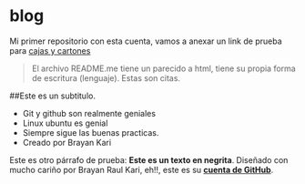 # blog
Mi primer repositorio con esta cuenta, vamos a anexar un link de prueba para [cajas y cartones](https://cajasycartonessantarosa.com/)

>El archivo README.me tiene un parecido a html, tiene su propia forma de escritura (lenguaje).
>Estas son citas. 

##Este es un subtitulo. 

* Git y github son realmente geniales
* Linux ubuntu es genial
* Siempre sigue las buenas practicas. 
* Creado por Brayan Kari

Este es otro párrafo de prueba: **Este es un texto en negrita**. Diseñado con mucho cariño por Brayan Raul Kari, eh!!, este es su [**cuenta de GitHub**](https://github.com/brk-code).